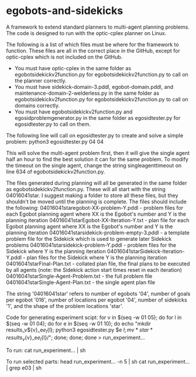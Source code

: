 # egobots-and-sidekicks
A framework to extend standard planners to multi-agent planning problems.
The code is designed to run with the optic-cplex planner on Linux.

The following is a list of which files must be where for the framework to function. These files are all in the correct place in the GitHub, except for optic-cplex which is not included on the GitHub.
 - You must have optic-cplex in the same folder as egobotsidekickv2function.py for egobotsidekickv2function.py to call on the planner correctly.
 - You must have sidekick-domain-3.pddl, egobot-domain.pddl, and maintenance-domain-2-welderless.py in the same folder as egobotsidekickv2function.py for egobotsidekickv2function.py to call on domains correctly.
 - You must have egobotsidekickv2function.py and egosidproblemgenerator.py in the same folder as egosidtester.py for egosidtester.py to call on them.

The following line will call on egosidtester.py to create and solve a simple problem:
python3 egosidtester.py 04 04

This will solve the multi-agent problem first, then it will give the single agent half an hour to find the best solution it can for the same problem. To modify the timeout on the single agent, change the string singleagenttimeout on line 634 of egobotsidekickv2function.py.

The files generated during planning will all be generated in the same folder as egobotsidekickv2function.py. These will all start with the string 04016041star. I suggest making a folder to store all these files, but they shouldn't be moved until the planning is complete. The files should include the following:
04016041staregobot-XX-problem-Y.pddl - problem files for each Egobot planning agent where XX is the Egobot's number and Y is the planning iteration
04016041starEgobot-XX-Iteration-Y.txt - plan file for each Egobot planning agent where XX is the Egobot's number and Y is the planning iteration
04016041starsidekick-problem-empty-3.pddl - a template problem file for the Sidekick which is used to generate later Sidekick problems
04016041starsidekick-problem-Y.pddl - problem files for the Sidekick where Y is the planning iteration
04016041starSidekick-Iteration-Y.pddl - plan files for the Sidekick where Y is the planning iteration
04016041starFinal-Plan.txt - collated plan file, the final plans to be executed by all agents (note: the Sidekick action start times reset in each iteration)
04016041starSingle-Agent-Problem.txt - the full problem file
04016041starSingle-Agent-Plan.txt - the single agent plan file

The string '04016041star' refers to number of egobots '04', number of goals per egobot '016', number of locations per egobot '04', number of sidekicks '1', and the shape of the problem locations 'star'.

Code for generating experiment scipt:
for v in $(seq -w 01 05); do for l in $(seq -w 01 04); do for e in $(seq -w 01 10); do echo "mkdir results_v${v}_e${e}_l${l}; python3 egosidtester.py $e $l; mv *star* results_v${v}_e${e}_l${l}/"; done; done; done > run_experiment... 

To run:
cat run_experiment... | sh

To run selected parts:
head run_experiment... -n 5 | sh
cat run_experiment... | grep e03 | sh
